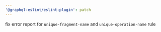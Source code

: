 ```yaml
---
'@graphql-eslint/eslint-plugin': patch
---
```


fix error report for `unique-fragment-name` and `unique-operation-name` rule
